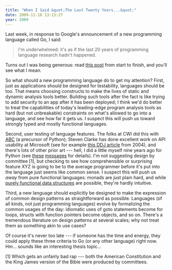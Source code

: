 ```yaml
---
title: "When I Said &quot;The Last Twenty Years...&quot;"
date: 2009-11-16 13:13:27
year: 2009
---
```

<p>Last week, in response to Google's announcement of a new programming language called Go, I said:<p>
<blockquote>I'm underwhelmed: it's as if the last 20 years of programming language research hadn't happened.</blockquote>
Turns out I was being generous: read <a href="http://www.cowlark.com/2009-11-15-go/">this post</a> from start to finish, and you'll see what I mean.
<p>So what <em>should</em> a new programming language do to get my attention? First, just as applications should be designed for testability, languages should be too. That means choosing constructs to make the lives of static and dynamic analysis tools better. Building such tools after the fact is like trying to add security to an app after it has been deployed; I think we'd do better to treat the capabilities of today's leading-edge program analysis tools as hard (but not unbreakable) constraints on what's allowed to go into a language, and see how far it gets us. I suspect this will push us toward strongly typed and mostly functional languages.</p>
<p>Second, user testing of language features. The folks at CWI did this with <a href="http://homepages.cwi.nl/~steven/abc/">ABC</a> (a precursor of Python); Steven Clarke has done excellent work on API usability at Microsoft (see for example <a href="http://www.ddj.com/windows/184405654">this DDJ article</a> from 2004), and there's lots of other prior art --- hell, I did a little myself nine years ago for Python (see <a href="http://mail.python.org/pipermail/python-dev/2000-July/006098.html">these</a> <a href="http://mail.python.org/pipermail/python-dev/2000-July/006427.html">messages</a> for details). I'm not suggesting design by committee [1], but checking to see how comprehensible or surprising feature XYZ is going to be to the average programmer before it's put into the language just seems like common sense. I suspect this will push us <em>away</em> from pure functional languages: monads are just plain hard, and while <a href="http://www.amazon.com/Purely-Functional-Structures-Chris-Okasaki/dp/0521663504">purely functional data structures</a> are possible, they're hardly intuitive.</p>
<p>Third, a new language should explicitly be designed to make the expression of common design patterns as straightforward as possible. Languages (of all kinds, not just programming languages) evolve by formalizing the common usages of the day: idiomatic uses of goto statements become for loops, structs with function pointers become objects, and so on. There's a tremendous literature on design patterns at several scales; why not treat them as something akin to use cases?</p>
<p>Of course it's never too late --- if someone has the time and energy, they could apply these three criteria to Go (or any other language) right now. Hm... sounds like an interesting thesis topic...</p>
<p>[1] Which gets an unfairly bad rap --- both the American Constitution and the King James version of the Bible were produced by committees.</p>
